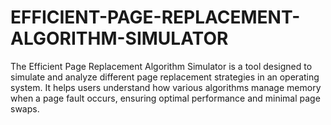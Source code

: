 # EFFICIENT-PAGE-REPLACEMENT-ALGORITHM-SIMULATOR
The Efficient Page Replacement Algorithm Simulator is a tool designed to simulate and analyze different page replacement strategies in an operating system. It helps users understand how various algorithms manage memory when a page fault occurs, ensuring optimal performance and minimal page swaps.
